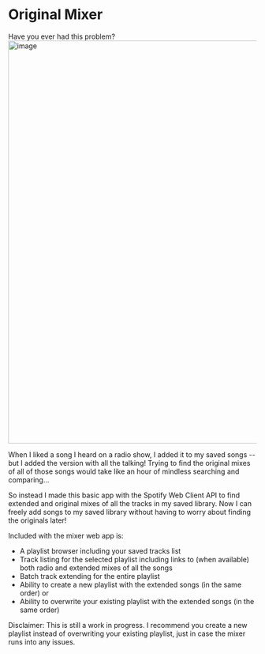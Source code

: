 # Original Mixer
Have you ever had this problem? <img width="815" alt="image" src="https://github.com/CouleeApps/SpotifyOriginalMixer/assets/711973/483bfa48-b8a4-49e6-a046-4694271b4ea2">

When I liked a song I heard on a radio show, I added it to my saved songs -- but I added the version with all the talking!
Trying to find the original mixes of all of those songs would take like an hour of mindless searching and comparing...

So instead I made this basic app with the Spotify Web Client API to find extended and original mixes of all the tracks in my saved library.
Now I can freely add songs to my saved library without having to worry about finding the originals later!

Included with the mixer web app is:
- A playlist browser including your saved tracks list
- Track listing for the selected playlist including links to (when available) both radio and extended mixes of all the songs
- Batch track extending for the entire playlist
- Ability to create a new playlist with the extended songs (in the same order) or
- Ability to overwrite your existing playlist with the extended songs (in the same order)

Disclaimer: This is still a work in progress. I recommend you create a new playlist instead of overwriting your existing playlist,
just in case the mixer runs into any issues.
